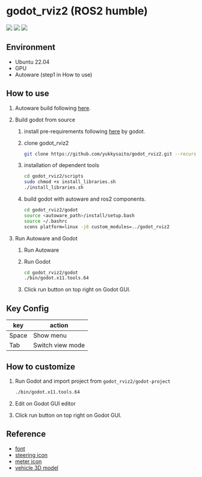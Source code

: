 # godot_rviz2 (ROS2 humble)

[![](http://img.youtube.com/vi/LPzkEC5hBMo/0.jpg)](https://www.youtube.com/watch?v=LPzkEC5hBMo)
[![](http://img.youtube.com/vi/7udy3QDXQBk/0.jpg)](https://www.youtube.com/watch?v=7udy3QDXQBk)
[![](http://img.youtube.com/vi/r8NtqiF3JNg/0.jpg)](https://www.youtube.com/watch?v=r8NtqiF3JNg)

## Environment

- Ubuntu 22.04
- GPU
- Autoware (step1 in How to use)

## How to use

1. Autoware build following [here](https://autowarefoundation.github.io/autoware-documentation/main/installation/autoware/source-installation/).

1. Build godot from source
   1. install pre-requirements following [here](https://docs.godotengine.org/en/stable/development/compiling/compiling_for_x11.html#distro-specific-one-liners) by godot.
   
   1. clone godot_rviz2
    
      ```bash
      git clone https://github.com/yukkysaito/godot_rviz2.git --recursive
      ```

   1. installation of dependent tools

      ```bash
      cd godot_rviz2/scripts
      sudo chmod +x install_libraries.sh
      ./install_libraries.sh
      ```

   1. build godot with autoware and ros2 components.

      ```bash
      cd godot_rviz2/godot
      source <autoware_path>/install/setup.bash
      source ~/.bashrc
      scons platform=linux -j8 custom_modules=../godot_rviz2
      ```

1. Run Autoware and Godot
   1. Run Autoware
   1. Run Godot

      ```bash
      cd godot_rviz2/godot
      ./bin/godot.x11.tools.64
      ```
   1. Click run button on top right on Godot GUI.

## Key Config

| key   | action           |
| ----- | ---------------- |
| Space | Show menu        |
| Tab   | Switch view mode |

## How to customize

1. Run Godot and import project from `godot_rviz2/godot-project`

   ```bash
   ./bin/godot.x11.tools.64
   ```

1. Edit on Godot GUI editor

1. Click run button on top right on Godot GUI.

## Reference

- [font](https://github.com/adobe-fonts/source-code-pro)
- [steering icon](https://icooon-mono.com/13897-%E3%83%8F%E3%83%B3%E3%83%89%E3%83%AB%E3%82%A2%E3%82%A4%E3%82%B3%E3%83%B31/)
- [meter icon](https://icooon-mono.com/13350-%E3%83%A1%E3%83%BC%E3%82%BF%E3%83%BC%E3%82%A2%E3%82%A4%E3%82%B3%E3%83%B37/)
- [vehicle 3D model](https://github.com/tier4/AWSIM/tree/v1.0.1/Assets/AWSIM/Models/Vehicles/Lexus%20RX450h%202015)
